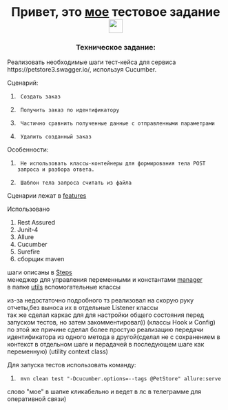 <h1 align="center">Привет, это  <a href="https://t.me/tryingescape" target="_blank">мое</a> тестовое задание 
<img src="https://github.com/blackcater/blackcater/raw/main/images/Hi.gif" height="32"/></h1>
 
<h3 align="center">Техническое задание:</h3>
Реализовать необходимые шаги тест-кейса для сервиса https://petstore3.swagger.io/, используя Cucumber.
 
Сценарий:
1.      Создать заказ
2.      Получить заказ по идентификатору
3.      Частично сравнить полученные данные с отправленными параметрами
4.      Удалить созданный заказ
 
Особенности:
1.      Не использовать классы-контейнеры для формирования тела POST запроса и разбора ответа.
2.      Шаблон тела запроса считать из файла


  Сценарии лежат в <a href="https://github.com/Iamimprovingmyself/store/tree/main/src/test/resources/features" target="_blank">features<a/>
  
  
  Использовано
  1. Rest Assured
  2. Junit-4
  3. Allure
  4. Cucumber
  5. Surefire
  6. сборщик maven
  

шаги описаны в <a href="https://github.com/Iamimprovingmyself/store/blob/main/src/test/java/ru/sogaz/steps/PetStoreSteps.java">Steps<a/>     
менеджер для управления переменными и константами <a href="https://github.com/Iamimprovingmyself/store/blob/main/src/main/java/manager/TestPropManager.java">manager<a/>      
в папке <a href="https://github.com/Iamimprovingmyself/store/tree/main/src/test/java/ru/sogaz/utils">utils<a/> вспомогательные классы

из-за недостаточно подробного тз реализовал на скорую руку отчеты,без выноса их в отдельные Listener классы    
так же сделал каркас для для настройки общего состояния перед запуском тестов, но затем закомментировал)) (классы Hook и Config)    
по этой же причине сделал более простую реализацию передачи идентификатора из одного метода в другой(сделал не с сохранением в контекст в отдельном шаге и перадачей в последующем шаге как переменную) (utility context class)

Для запуска тестов использовать команду:                        
1.      mvn clean test "-Dcucumber.options=--tags @PetStore" allure:serve

слово "мое" в шапке  кликабельно и ведет в лс в телеграмме для оперативной связи)

